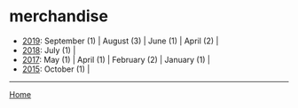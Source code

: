 # merchandise

  * [2019](./merchandise-2019.md): 
      September (1) | 
      August (3) | 
      June (1) | 
      April (2) | 
  * [2018](./merchandise-2018.md): 
      July (1) | 
  * [2017](./merchandise-2017.md): 
      May (1) | 
      April (1) | 
      February (2) | 
      January (1) | 
  * [2015](./merchandise-2015.md): 
      October (1) | 

----

[Home](../)
